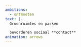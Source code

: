 ```yaml
---
ambitions:
  - ontmoeten
text: |-
  Groenruimtes en parken 

  bevorderen sociaal **contact**
animation: arrows
---
```

